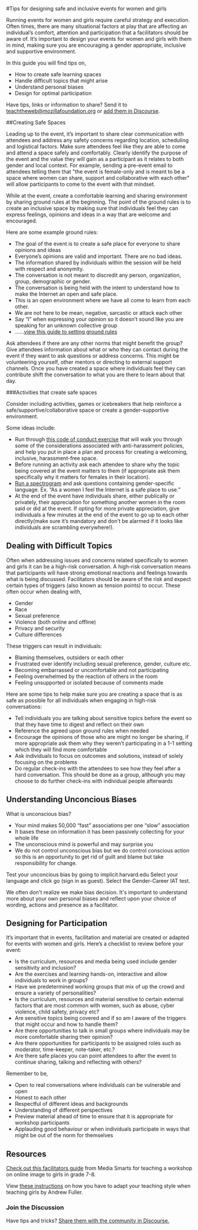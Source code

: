#Tips for designing safe and inclusive events for women and girls

Running events for women and girls require careful strategy and execution. Often times, there are many situational factors at play that are affecting an individual’s comfort, attention and participation that a facilitators should be aware of. It’s important to design your events for women and girls with them in mind, making sure you are encouraging a gender appropriate, inclusive and supportive environment. 

In this guide you will find tips on,

* How to create safe learning spaces
* Handle difficult topics that might arise
* Understand personal biases
* Design for optimal participation

Have tips, links or information to share? Send it to teachtheweb@mozillafoundation.org or [add them in Discourse](https://discourse.webmaker.org/t/tips-curriculum-and-resources-for-teaching-the-web-to-women-and-girls/579).


##Creating Safe Spaces

Leading up to the event, it’s important to share clear communication with attendees and address any safety concerns regarding location, scheduling and logistical factors. Make sure attendees feel like they are able to come and attend a space safely and comfortably. Clearly identify the purpose of the event and the value they will gain as a participant as it relates to both gender and local context. For example, sending a pre-event email to attendees telling them that "the event is female-only and is meant to be a space where women can share, support and collaborative with each other" will allow participants to come to the event with that mindset. 
 
While at the event, create a comfortable learning and sharing environment by sharing ground rules at the beginning. The point of the ground rules is to create an inclusive space by making sure that individuals feel they can express feelings, opinions and ideas in a way that are welcome and encouraged.

Here are some example ground rules:

* The goal of the event is to create a safe place for everyone to share opinions and ideas 
* Everyone’s opinions are valid and important. There are no bad ideas.
* The information shared by individuals within the session will be held with respect and anonymity.
* The conversation is not meant to discredit any person, organization, group, demographic or gender.
* The conversation is being held with the intent to understand how to make the Internet an open and safe place.
* This is an open environment where we have all come to learn from each other.
* We are not here to be mean, negative, sarcastic or attack each other
* Say “I” when expressing your opinion so it doesn’t sound like you are speaking for an unknown collective group
* ……[view this guide to setting ground rules](http://www.edchange.org/multicultural/activities/groundrules.html)

Ask attendees if there are any other norms that might benefit the group? Give attendees information about what or who they can contact during the event if they want to ask questions or address concerns. This might be volunteering yourself, other mentors or directing to external support channels. Once you have created a space where individuals feel they can contribute shift the conversation to what you are there to learn about that day.

###Activities that create safe spaces

Consider including activities, games or icebreakers that help reinforce a safe/supportive/collaborative space or create a gender-supportive environment.

Some ideas include:

* Run through [this code of conduct exercise](http://mozillascience.github.io/working-open-workshop/code_of_conduct/) that will walk you through some of the considerations associated with anti-harassment policies, and help you put in place a plan and process for creating a welcoming, inclusive, harassment-free space. 
* Before running an activity ask each attendee to share why the topic being covered at the event matters to them (if appropriate ask them specifically why it matters for females in their location).
* [Run a spectrogram](https://mozteach.makes.org/thimble/how-to-run-a-spectrogram-icebreaker) and ask questions containing gender-specific language. Ex. “As a women I feel the Internet is a safe place to use.”
* At the end of the event have individuals share, either publically or privately, their appreciation for something another women in the room said or did at the event. If opting for more private appreciation, give individuals a few minutes at the end of the event to go up to each other directly(make sure it’s mandatory and don’t be alarmed if it looks like individuals are scrambling everywhere!). 


## Dealing with Difficult Topics

Often when addressing issues and concerns related specifically to women and girls it can be a high-risk conversation. A high-risk conversation means that participants will have strong emotional reactions and feelings towards what is being discussed. Facilitators should be aware of the risk and expect certain types of triggers (also known as tension points) to occur. These often occur when dealing with,

* Gender
* Race
* Sexual preference
* Violence (both online and offline)
* Privacy and security
* Culture differences 
 
These triggers can result in individuals:

* Blaming themselves, outsiders or each other
* Frustrated over identify including sexual preference, gender, culture etc.
* Becoming embarrassed or uncomfortable and not participating
* Feeling overwhelmed by the reaction of others in the room
* Feeling unsupported or isolated because of comments made
 
Here are some tips to help make sure you are creating a space that is as safe as possible for all individuals when engaging in high-risk conversations:

* Tell individuals you are talking about sensitive topics before the event so that they have time to digest and reflect on their own
* Reference the agreed upon ground rules when needed
* Encourage the opinions of those who are might no longer be sharing, if more appropriate ask them why they weren’t participating in a 1-1 setting which they will find more comfortable
* Ask individuals to focus on outcomes and solutions, instead of solely focusing on the problems
* Do regular check-ins with the attendees to see how they feel after a hard conversation. This should be done as a group, although you may choose to do further check-ins with individual people afterwards



## Understanding Unconcious Biases

What is unconscious bias?

* Your mind makes 50,000 “fast” associations per one “slow” association
* It bases these on information it has been passively collecting for your whole life
* The unconscious mind is powerful and may surprise you
* We do not control unconscious bias but we do control conscious action so this is an opportunity to get rid of guilt and blame but take responsibility for change.

Test your unconcious bias by going to implicit.harvard.edu Select your language and click go (sign in as guest). Select the Gender-Career IAT test. 

We often don't realize we make bias decision. It's important to understand more about your own personal biases and reflect upon your choice of wording, actions and presence as a facilitator.  

## Designing for Participation

It’s important that in events, facilitation and material are created or adapted for events with women and girls. Here’s a checklist to review before your event:

* Is the curriculum, resources and media being used include gender sensitivity and inclusion?
* Are the exercises and learning hands-on, interactive and allow individuals to work in groups?
* Have we predetermined working groups that mix of up the crowd and ensure a variety of personalities?
* Is the curriculum, resources and material sensitive to certain external factors that are most common with women, such as abuse, cyber violence, child safety, privacy etc?
* Are sensitive topics being covered and if so am I aware of the triggers that might occur and how to handle them?
* Are there opportunities to talk in small groups where individuals may be more comfortable sharing their opinion?
* Are there opportunities for participants to be assigned roles such as moderator, time-keeper, note-taker, etc.?
* Are there safe places you can point attendees to after the event to continue sharing, talking and reflecting with others?
 
Remember to be,

* Open to real conversations where individuals can be vulnerable and open
* Honest to each other
* Respectful of different ideas and backgrounds
* Understanding of different perspectives
* Preview material ahead of time to ensure that it is appropriate for workshop participants 
* Applauding good behaviour or when individuals participate in ways that might be out of the norm for themselves


## Resources 

[Check out this facilitators guide](http://mediasmarts.ca/sites/mediasmarts/files/pdfs/half-girl-half-face_guide.pdf) from Media Smarts for teaching a workshop on online image to girls in grade 7-8.

View [these instructions](http://andrewfuller.com.au/wp-content/uploads/2014/08/Teaching-Girls.pdf) on how you have to adapt your teaching style when teaching girls by Andrew Fuller.

### Join the Discussion

Have tips and tricks? [Share them with the community in Discourse.](https://discourse.webmaker.org/t/tips-curriculum-and-resources-for-teaching-the-web-to-women-and-girls/579)
